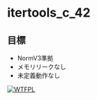 # itertools_c_42


## 目標
* NormV3準拠
* メモリリークなし
* 未定義動作なし


[![WTFPL](http://www.wtfpl.net/wp-content/uploads/2012/12/wtfpl-badge-1.png "WTFPL")](http://www.wtfpl.net/)
